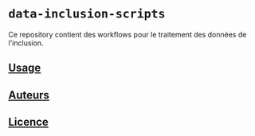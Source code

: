 # `data-inclusion-scripts`

Ce repository contient des workflows pour le traitement des données de l'inclusion.

## [Usage](USAGE.md)

## [Auteurs](CODEOWNERS)

## [Licence](LICENSE)
